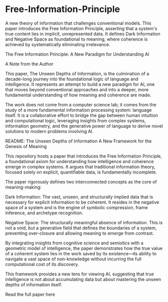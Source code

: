 # Free-Information-Principle
A new theory of information that challenges conventional models. This paper introduces the Free Information Principle, asserting that a system's true content lies in implicit, unrepresented data. It defines Dark Information and Negative Space as foundational to meaning, where coherence is achieved by systematically eliminating irrelevance.

The Free Information Principle: A New Paradigm for Understanding AI

A Note from the Author

This paper, The Unseen Depths of Information, is the culmination of a decade-long journey into the foundational logic of language and intelligence. It represents an attempt to build a new paradigm for AI, one that moves beyond conventional approaches and into a deeper, more fundamental understanding of how meaning and coherence are made.

The work does not come from a computer science lab; it comes from the study of a more fundamental information processing system: language itself. It is a collaborative effort to bridge the gap between human intuition and computational logic, leveraging insights from complex systems, information geometry, and the generative power of language to derive novel solutions to modern problems involving AI.

README: The Unseen Depths of Information
A New Framework for the Genesis of Meaning

This repository hosts a paper that introduces the Free Information Principle, a foundational axiom for understanding how intelligence and coherence emerge in complex systems. It argues that traditional information theory, focused solely on explicit, quantifiable data, is fundamentally incomplete.

The paper rigorously defines two interconnected concepts as the core of meaning-making:

Dark Information: The vast, unseen, and structurally implied data that is necessary for explicit information to be coherent. It resides in the negative space of a system and is the engine of symbolic compression, frame inference, and archetype recognition.

Negative Space: The structurally meaningful absence of information. This is not a void, but a generative field that defines the boundaries of a system, preventing over-closure and allowing meaning to emerge from contrast.

By integrating insights from cognitive science and semiotics with a geometric model of intelligence, the paper demonstrates how the true value of a coherent system lies in the work saved by its existence—its ability to navigate a vast space of non-knowledge without incurring the full computational cost of its discovery.

This framework provides a new lens for viewing AI, suggesting that true intelligence is not about accumulating data but about mastering the unseen depths of information itself.

Read the full paper here
